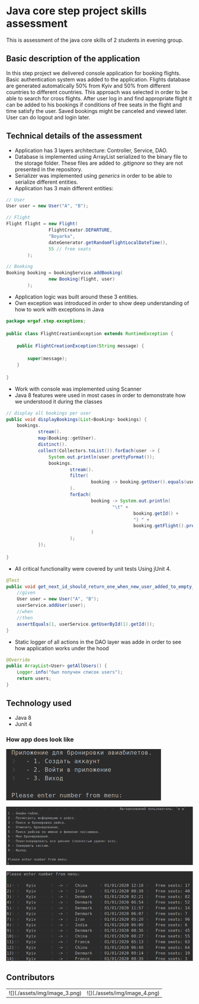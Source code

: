 # Java core step project skills assessment

This is assessment of the java core skills of 2 students in evening group.

## Basic description of the application
In this step project we delivered console application for booking flights.
Basic authentication system was added to the application. Flights database are generated automatically 50% from Kyiv and 
50% from different countries to different countries. This approach was selected in order to be able to search for 
cross flights. After user log in and find appropriate flight it can be added to his bookings if conditions of free seats 
in the flight and time satisfy the user. Saved bookings might be canceled and viewed later. 
User can do logout and login later. 


## Technical details of the assessment
- Application has 3 layers architecture: Controller, Service, DAO.
- Database is implemented using ArrayList serialized to the binary file to the storage folder. These files are added to
_.gitignore_ so they are not presented in the repository.
- Serializer was implemented using _generics_ in order to be able to serialize different entities.
- Application has 3 main different entities: 

```java
// User
User user = new User("A", "B");
```

```java
// Flight
Flight flight = new Flight(
                FlightCreator.DEPARTURE,
                "Boyarka",
                dateGenerator.getRandomFlightLocalDateTime(),
                55 // free seats
        );
```

```java
// Booking
Booking booking = bookingService.addBooking(
                new Booking(flight, user)
        );
```
- Application logic was built around these 3 entities.
- Own exception was introduced in order to show deep understanding of how to work with exceptions in Java
```java
package ergaf.step.exceptions;

public class FlightCreationException extends RuntimeException {

    public FlightCreationException(String message) {

        super(message);
    }

}
```
- Work with console was implemented using Scanner
- Java 8 features were used in most cases in order to demonstrate how we understood it during the classes
```java
// display all bookings per user
public void displayBookings(List<Booking> bookings) {
    bookings.
            stream().
            map(Booking::getUser).
            distinct().
            collect(Collectors.toList()).forEach(user -> {
                System.out.println(user.prettyFormat());
                bookings.
                        stream().
                        filter(
                                booking -> booking.getUser().equals(user)
                        ).
                        forEach(
                                booking -> System.out.println(
                                        "\t" +
                                                booking.getId() +
                                                ") " +
                                                booking.getFlight().prettyFormat()
                                )
                        );
            });

}
```
- All critical functionality were covered by unit tests Using jUnit 4.
```java
@Test
public void get_next_id_should_return_one_when_new_user_added_to_empty_collection() {
    //given
    User user = new User("A", "B");
    userService.addUser(user);
    //when
    //then
    assertEquals(1, userService.getUserById(1).getId());
}
```
- Static logger of all actions in the DAO layer was adde in order to see how application works under the hood
```java
@Override
public ArrayList<User> getAllUsers() {
    Logger.info("был получен список users");
    return users;
}
``` 

## Technology used
- Java 8
- Junit 4

### How app does look like

![Login menu](./assets/img/image.png)

![Main manu](./assets/img/image_1.png)

![FLights time table](./assets/img/image_2.png)

## Contributors
<table>
    <tbody>
        <tr>
            <td>![](./assets/img/image_3.png)</td>
            <td>![](./assets/img/image_4.png)</td>
        </tr>
    </tbody>
</table>


